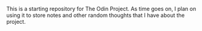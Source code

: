 This is a starting repository for The Odin Project. As time goes on, I plan on using it to store notes and other random thoughts that I have about the project. 